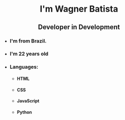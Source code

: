 <h1 align="center">I'm Wagner Batista</h1>

<h2 align="center"> Developer in Development </h2>

<ul>
<li> <h3>I'm from Brazil.</h3></li> 
<li> <h3>I'm 22 years old</h3></li>
<li> <h3> Languages: </h3>
      <ul>
        <li> <h4>HTML</h4> </li>
        <li> <h4>CSS</h4> </li>
        <li> <h4>JavaScript</h4></li>
        <li> <h4>Python</h4></li>
      </ul>
</ul>


